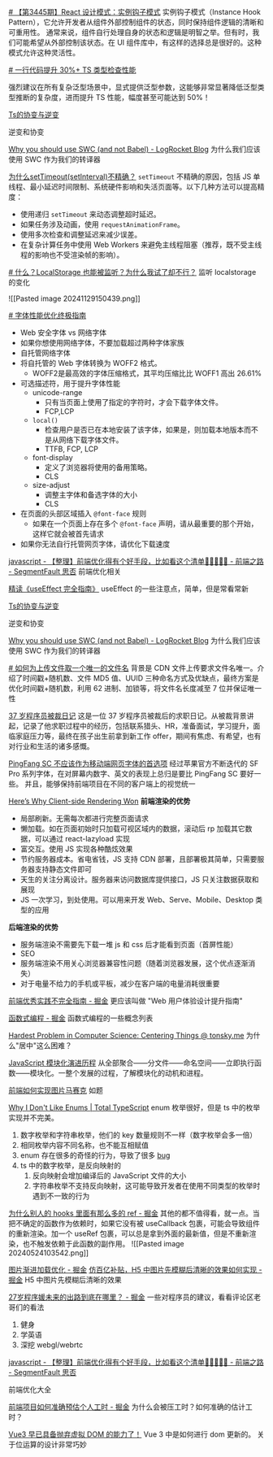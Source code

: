 
[# 【第3445期】React 设计模式：实例钩子模式](https://mp.weixin.qq.com/s?__biz=MjM5MTA1MjAxMQ==&mid=2651275088&idx=1&sn=f574abb6352f47b66429061c2a1dfb01&chksm=bcb5e1ab3664eab362ae218a2271023afcdccf8e3a7e4665d83db81d92c94d6d3a7777081183&scene=0#rd)
实例钩子模式（Instance Hook Pattern），它允许开发者从组件外部控制组件的状态，同时保持组件逻辑的清晰和可重用性。
通常来说，组件自行处理自身的状态和逻辑是明智之举。但有时，我们可能希望从外部控制该状态。在 UI 组件库中，有这样的选择总是很好的。这种模式允许这种灵活性。

[# 一行代码提升 30%+ TS 类型检查性能](https://mp.weixin.qq.com/s?__biz=MzI3NTM5NDgzOA==&mid=2247516973&idx=1&sn=dff0068a4a679e54e27d6ae646865e64&chksm=eb07bb54dc703242e76131144546aa54c8f9d6d608d0d3cf8fef6fed3bd43b2dc8b6fbcbe1bb#rd)

强烈建议在所有复杂泛型场景中，显式提供泛型参数，这能够非常显著降低泛型类型推断的复杂度，进而提升 TS 性能，幅度甚至可能达到 50%！


[Ts的协变与逆变](https://juejin.cn/post/7439253123384147994)

逆变和协变


[Why you should use SWC (and not Babel) - LogRocket Blog](https://blog.logrocket.com/why-you-should-use-swc/)
为什么我们应该使用 SWC 作为我们的转译器



[为什么setTimeout(setInterval)不精确？](https://juejin.cn/post/7443088313287540770)
`setTimeout` 不精确的原因，包括 JS 单线程、最小延迟时间限制、系统硬件影响和失活页面等。以下几种方法可以提高精度：
- 使用递归 `setTimeout` 来动态调整超时延迟。
- 如果任务涉及动画，使用 `requestAnimationFrame`。
- 使用多次检查和调整延迟来减少误差。
- 在复杂计算任务中使用 Web Workers 来避免主线程阻塞（推荐，既不受主线程的影响也不受渲染帧的影响）。


[# 什么？LocalStorage 也能被监听？为什么我试了却不行？](http://mp.weixin.qq.com/s?__biz=MzUxNzk1MjQ0Ng==&mid=2247524187&idx=2&sn=87c87132295bae9db0645b9883708406&chksm=f992998acee5109c4e471ee2b4c60eacef3694286a4b00a98a08f264e552742fc5637a3c575c#rd)
 监听 localstorage 的变化

![[Pasted image 20241129150439.png]]


[# 字体性能优化终极指南](https://mp.weixin.qq.com/s?__biz=MjM5MTA1MjAxMQ==&mid=2651274260&idx=1&sn=02eeed90e4a91745f63d13215773b425&chksm=bc4fbf67d7c8bb09d0a95d606f75cfbf45fc964ff198d96abbea98abff50feded9328197bb74&scene=0#rd)

- Web 安全字体 vs 网络字体
- 如果你想使用网络字体，不要加载超过两种字体家族
- 自托管网络字体
- 将自托管的 Web 字体转换为 WOFF2 格式。
	- WOFF2是最高效的字体压缩格式，其平均压缩比比 WOFF1 高出 26.61%
- 可选描述符，用于提升字体性能
	- unicode-range
		- 只有当页面上使用了指定的字符时，才会下载字体文件。
		- FCP,LCP
	- `local()`
		- 检查用户是否已在本地安装了该字体，如果是，则加载本地版本而不是从网络下载字体文件。
		- TTFB, FCP, LCP
	- font-display
		- 定义了浏览器将使用的备用策略。
		- CLS
	- size-adjust
		- 调整主字体和备选字体的大小
		- CLS
- 在页面的头部区域插入 `@font-face` 规则
	- 如果在一个页面上存在多个 `@font-face` 声明，请从最重要的那个开始，这样它就会被首先请求
- 如果你无法自行托管网页字体，请优化下载速度


[javascript - 【整理】前端优化得有个好手段，比如看这个清单🍑🍒🍓🍆🌽 - 前端之路 - SegmentFault 思否](https://segmentfault.com/a/1190000022014372?utm_source=sf-related#)
前端优化相关



[精读《useEffect 完全指南》](https://juejin.cn/post/6844903806090608647#heading-10)
useEffect 的一些注意点，简单，但是常看常新


[Ts的协变与逆变](https://juejin.cn/post/7439253123384147994)

逆变和协变



[Why you should use SWC (and not Babel) - LogRocket Blog](https://blog.logrocket.com/why-you-should-use-swc/)
为什么我们应该使用 SWC 作为我们的转译器



[# 如何为上传文件取一个唯一的文件名](https://juejin.cn/post/7424901430378545164)
背景是 CDN 文件上传要求文件名唯一。介绍了时间戳+随机数、文件 MD5 值、UUID 三种命名方式及优缺点，最终方案是优化时间戳+随机数，利用 62 进制、加锁等，将文件名长度减至 7 位并保证唯一性


[37 岁程序员被裁日记](https://juejin.cn/post/7430031817254944805)
这是一位 37 岁程序员被裁后的求职日记。从被裁背景讲起，记录了他求职过程中的经历，包括联系猎头、HR，准备面试，学习提升，面临家庭压力等，最终在孩子出生前拿到新工作 offer，期间有焦虑、有希望，也有对行业和生活的诸多感慨。


[PingFang SC 不应该作为移动端网页字体的首选项](https://lrd.im/blog/2019-11-17#2-sf-pro-%E7%B3%BB%E5%88%97%E5%AD%97%E4%BD%93%E6%9B%B4%E9%80%82%E5%90%88%E5%BA%94%E7%94%A8%E5%9C%A8%E6%95%B0%E5%AD%97%E8%8B%B1%E6%96%87%E4%B8%8A)
经过苹果官方不断迭代的 SF Pro 系列字体，在对屏幕内数字、英文的表现上总归是要比 PingFang SC 要好一些。
并且，能够保持前端项目在不同的客户端上的视觉统一

[Here’s Why Client-side Rendering Won](https://www.freecodecamp.org/news/heres-why-client-side-rendering-won-46a349fadb52)
**前端渲染的优势**

- 局部刷新。无需每次都进行完整页面请求
- 懒加载。如在页面初始时只加载可视区域内的数据，滚动后 rp 加载其它数据，可以通过 react-lazyload 实现
- 富交互。使用 JS 实现各种酷炫效果
- 节约服务器成本。省电省钱，JS 支持 CDN 部署，且部署极其简单，只需要服务器支持静态文件即可
- 天生的关注分离设计。服务器来访问数据库提供接口，JS 只关注数据获取和展现
- JS 一次学习，到处使用。可以用来开发 Web、Serve、Mobile、Desktop 类型的应用

**后端渲染的优势**

- 服务端渲染不需要先下载一堆 js 和 css 后才能看到页面（首屏性能）
- SEO
- 服务端渲染不用关心浏览器兼容性问题（随着浏览器发展，这个优点逐渐消失）
- 对于电量不给力的手机或平板，减少在客户端的电量消耗很重要


[前端优秀实践不完全指南 - 掘金](https://juejin.cn/post/6932647134944886797)
更应该叫做 "Web 用户体验设计提升指南"

[函数式编程 - 掘金](https://juejin.cn/post/7065093131233919006)
函数式编程的一些概念列表

[Hardest Problem in Computer Science: Centering Things @ tonsky.me](https://tonsky.me/blog/centering/)
为什么"居中"这么困难？

[JavaScript 模块化演进历程](https://juejin.cn/post/7409191765708931081)
从全部聚合——分文件——命名空间——立即执行函数——模块化。一整个发展的过程，了解模块化的动机和进程。

[前端如何实现图片马赛克](https://juejin.cn/post/7404780384539410484)
如题


[Why I Don't Like Enums | Total TypeScript](https://www.totaltypescript.com/why-i-dont-like-typescript-enums)
enum 枚举很好，但是 ts 中的枚举实现并不完美。
1. 数字枚举和字符串枚举，他们的 key 数量规则不一样（数字枚举会多一倍）
2. 相同枚举内容不同名称，也不能互相赋值
3. enum 存在很多的奇怪的行为，导致了很多 [bug](https://github.com/microsoft/TypeScript/issues?q=is%3Aissue+is%3Aopen+enum+label%3Abug)
4. ts 中的数字枚举，是反向映射的
	1. 反向映射会增加编译后的 JavaScript 文件的大小
	2. 字符串枚举不支持反向映射，这可能导致开发者在使用不同类型的枚举时遇到不一致的行为


[为什么别人的 hooks 里面有那么多的 ref - 掘金](https://juejin.cn/post/7271643757640007680#heading-11)
其他的都不值得看，就一点。当把不确定的函数作为依赖时，如果它没有被 useCallback 包裹，可能会导致组件的重新渲染。加一个 useRef 包裹，可以总是拿到外面的最新值，但是不重新渲染，也不触发依赖于此函数的副作用。
![[Pasted image 20240524103542.png]]


[图片渐进加载优化 - 掘金](https://juejin.cn/post/7016317182766383141#heading-1)
[仿百亿补贴，H5 中图片先模糊后清晰的效果如何实现 - 掘金](https://juejin.cn/post/7349427412357611520)
H5 中图片先模糊后清晰的效果




[27岁程序媛未来的出路到底在哪里？ - 掘金](https://juejin.cn/post/7270403438201356346?utm_source=gold_browser_extension)
一些对程序员的建议，看看评论区老哥们的看法
1. 健身
2. 学英语
3. 深挖 webgl/webrtc


[javascript - 【整理】前端优化得有个好手段，比如看这个清单🍑🍒🍓🍆🌽 - 前端之路 - SegmentFault 思否](https://segmentfault.com/a/1190000022014372?utm_source=sf-related#)

前端优化大全



[前端项目如何准确预估个人工时 - 掘金](https://juejin.cn/post/7330071686489636904?searchId=2024030110025393766960547FE6552BE8)
为什么会被压工时？如何准确的估计工时？


[Vue3 早已具备抛弃虚拟 DOM 的能力了！](<[[Vue3 早已具备抛弃虚拟 DOM 的能力了！](mp.weixin.qq.com/s/gUg21py0pJui9Jfi8MK6Hw)](https://mp.weixin.qq.com/s/gUg21py0pJui9Jfi8MK6Hw)>)
Vue 3 中是如何进行 dom 更新的。
关于位运算的设计非常巧妙
